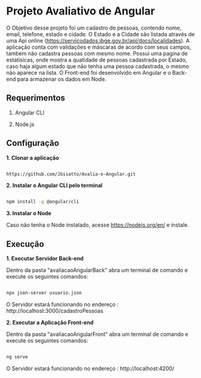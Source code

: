 # Projeto Avaliativo de Angular

  
O Objetivo desse projeto foi um cadastro de pessoas, contendo nome, email, telefone, estado e cidade. O Estado e a Cidade são listada através de uma Api online (https://servicodados.ibge.gov.br/api/docs/localidades). A aplicação conta com validações e máscaras de acordo com seus campos, tambem não cadastra pessoas com mesmo nome. Possui uma pagina de estatisicas, onde mostra a quatidade de pessoas cadastrada por Estado, caso haja algum estado que não tenha uma pessoa cadastrada, o mesmo não aparece na lista. O Front-end foi desenvolvido em Angular e o Back-end para armazenar os dados em Node.



## Requerimentos 

  

1. Angular CLI

  

2. Node.js 




  
  

## Configuração 

  

**1. Clonar a aplicação** 

  

```bash 

https://github.com/Jbisatto/Avalia-o-Angular.git 

``` 

**2. Instalar o Angular CLI pelo terminal** 

```bash 

npm install -g @angular/cli

``` 



**3. Instalar o Node**


Caso não tenha o Node instalado, acesse https://nodejs.org/en/ e instale.


## Execução 

  
**1. Executar Servidor Back-end**


Dentro da pasta "avaliacaoAngularBack"  abra um terminal de comando e execute os seguintes comandos: 

```bash 

npx json-server usuario.json

``` 

O Servidor estará funcionando no endereço :
http://localhost:3000/cadastroPessoas


**2. Executar a Aplicação Front-end**


Dentro da pasta "avaliacaoAngularFront"  abra um terminal de comando e execute os seguintes comandos: 

```bash 

ng serve

``` 

O Servidor estará funcionando no endereço :
http://localhost:4200/  
